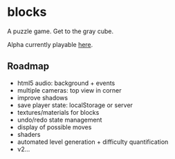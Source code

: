 blocks
======

A puzzle game. Get to the gray cube.

Alpha currently playable [here](http://blocks.quasi.co).


Roadmap
-------
* html5 audio: background + events
* multiple cameras: top view in corner
* improve shadows
* save player state: localStorage or server
* textures/materials for blocks
* undo/redo state management
* display of possible moves
* shaders
* automated level generation + difficulty quantification
* v2...